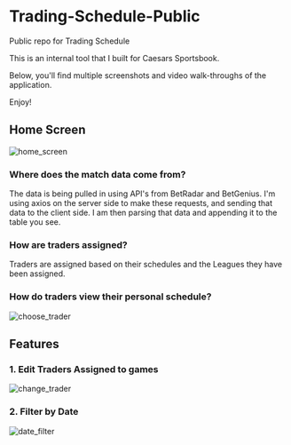 # Trading-Schedule-Public
Public repo for Trading Schedule

This is an internal tool that I built for Caesars Sportsbook.

Below, you'll find multiple screenshots and video walk-throughs of the application.

Enjoy!


## Home Screen




![home_screen](https://user-images.githubusercontent.com/93163082/169713029-5ebd3564-bc1a-432f-801f-53b1d80c54ee.png)

### Where does the match data come from?
The data is being pulled in using API's from BetRadar and BetGenius. I'm using axios on the server side to make these requests, and sending that data to the client side.
I am then parsing that data and appending it to the table you see.

### How are traders assigned?
Traders are assigned based on their schedules and the Leagues they have been assigned.

### How do traders view their personal schedule?

![choose_trader](https://user-images.githubusercontent.com/93163082/169714710-533996f0-4629-4f38-99fe-67a4f22c06d8.gif)




## Features



### 1. Edit Traders Assigned to games

![change_trader](https://user-images.githubusercontent.com/93163082/169714868-bde8eb2c-b5ec-4a50-8e95-9505e8759316.gif)

### 2. Filter by Date

![date_filter](https://user-images.githubusercontent.com/93163082/169715010-25687427-7922-45be-abeb-b6cc405ae947.gif)









